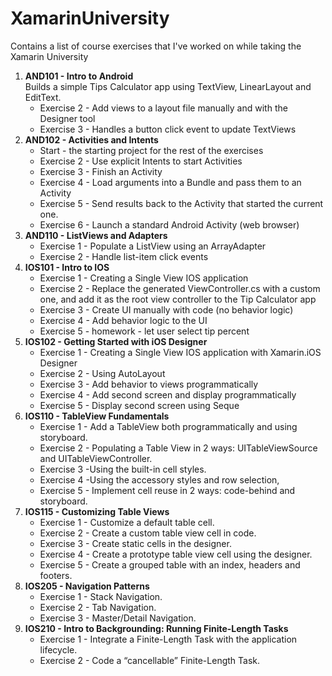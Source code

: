# XamarinUniversity
Contains a list of course exercises that I've worked on while taking the Xamarin University


<ol>
 <li><b>AND101 - Intro to Android</b> <br>
 Builds a simple Tips Calculator app using  TextView, LinearLayout and EditText.
   <ul>
    <li>Exercise 2 - Add views to a layout file manually and with the Designer tool
    </li>
    <li>Exercise 3 - Handles a button click event to update TextViews
    </li>
   </ul> 
 </li>
  <li><b>AND102 - Activities and Intents</b>
   <ul>
    <li>Start - the starting project for the rest of the exercises
    </li>
    <li>Exercise 2 - Use explicit Intents to start Activities
    </li>
    <li>Exercise 3 - Finish an Activity
    </li>
    <li>Exercise 4 - Load arguments into a Bundle and pass them to an Activity
    </li>
    <li>Exercise 5 - Send results back to the Activity that started the current one.
    </li>
    <li>Exercise 6 - Launch a standard Android Activity (web browser)
    </li>
    </ul>
 </li>
   <li><b>AND110 - ListViews and Adapters</b>
   <ul>
    <li>Exercise 1 - Populate a ListView using an ArrayAdapter
    </li>
    <li>Exercise 2 - Handle list-item click events
    </li>
    </ul>
 </li>
</li>
   <li><b>IOS101 - Intro to IOS</b>
   <ul>
    <li>Exercise 1 - Creating a Single View IOS application
    </li>
    <li>Exercise 2 - Replace the generated ViewController.cs with a custom one, and add it
as the root view controller to the Tip Calculator app
    </li>
    <li>Exercise 3 - Create UI manually with code (no behavior logic)
    </li>
    <li>Exercise 4 - Add behavior logic to the UI
    </li>
    <li>Exercise 5 - homework - let user select tip percent
    </li>
   </ul>
 </li>
</li>
  <li><b>IOS102 - Getting Started with iOS Designer</b>
   <ul>
    <li>Exercise 1 - Creating a Single View IOS application with Xamarin.iOS Designer
    </li>
    <li>Exercise 2 - Using AutoLayout
    </li>
    <li>Exercise 3 - Add behavior to views programmatically
    </li>
    <li>Exercise 4 - Add second screen and display programmatically
    </li>
    <li>Exercise 5 - Display second screen using Seque
    </li>
   </ul>
 </li>
  <li><b>IOS110 - TableView Fundamentals</b>
   <ul>
    <li>Exercise 1 - Add a TableView both programmatically and using storyboard.
    </li>
    <li>Exercise 2 - Populating a Table View in 2 ways: UITableViewSource and UITableViewController.
    </li>
    <li>Exercise 3 -Using the built-in cell styles.
    </li>
    <li>Exercise 4 -Using the accessory styles and row selection,
    </li>
    <li>Exercise 5 - Implement cell reuse in 2 ways: code-behind and storyboard.
    </li>
   </ul>
  </li>
  <li><b>IOS115 - Customizing Table Views</b>
   <ul>
    <li>Exercise 1 - Customize a default table cell.
    </li>
    <li>Exercise 2 - Create a custom table view cell in code.
    </li>
    <li>Exercise 3 - Create static cells in the designer.
    </li>
    <li>Exercise 4 - Create a prototype table view cell using the designer.
    </li>
    <li>Exercise 5 - Create a grouped table with an index, headers and footers.
    </li>
   </ul>
  </li>
  <li><b>IOS205 - Navigation Patterns</b>
   <ul>
    <li>Exercise 1 - Stack Navigation.
    </li>
    <li>Exercise 2 - Tab Navigation.
    </li>
    <li>Exercise 3 - Master/Detail Navigation.
    </li>
   </ul>
 </li>
  <li><b>IOS210 - Intro to Backgrounding: Running Finite-Length Tasks</b>
   <ul>
    <li>Exercise 1 - Integrate a Finite-Length Task with the application lifecycle.
    </li>
    <li>Exercise 2 - Code a “cancellable” Finite-Length Task.
    </li>
   </ul>
 </li>
</ol>


